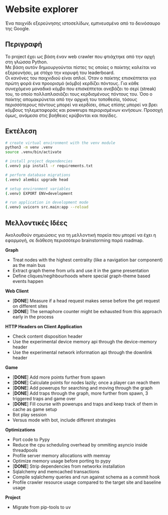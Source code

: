 # Website explorer

Ένα παιχνίδι εξερεύνησης ιστοσελίδων, εμπνευσμένο από το δεινόσαυρο της Google.

## Περιγραφή
Το project έχει ως βάση έναν web crawler που φτιάχτηκε από την αρχή στη γλώσσα Python.  
Με βάση αυτόν δημιουργούνται πίστες τις οποίες ο παίκτης καλείται να εξερευνήσει, με στόχο την κορυφή του leaderboard.  
Οι κανόνες του παιχνιδιού είναι απλοί. Όταν ο παίκτης επισκέπτεται για πρώτη φορά ένα προορισμό (κόμβο) κερδίζει πόντους. Για κάθε συνεχόμενο μοναδικό κόμβο που επισκέπτεται ανεβάζει το σερί (streak) του, το οποίο πολλαπλασιάζει τους κερδισμένους πόντους του. Όσο ο παίκτης απομακρύνεται από την αρχική του τοποθεσία, τόσους περισσότερους πόντους μπορεί να κερδίσει, όπως επίσης μπορεί να βρει κόμβους τηλεμεταφοράς και powerups περιορισμένων κινήσεων. Προσοχή όμως, ανάμεσα στις βοήθειες κρύβονται και παγίδες.  
  
## Εκτέλεση
```sh
# create virtual environment with the venv module
python3 -m venv .venv
source .venv/bin/activate

# install project dependencies
(.venv) pip install -r requirements.txt

# perform database migrations
(.venv) alembic upgrade head

# setup environment variables
(.venv) EXPORT ENV=development

# run application in development mode
(.venv) uvicorn src.main:app --reload
```

## Μελλοντικές Ιδέες
Ακολουθούν σημειώσεις για τη μελλοντική πορεία που μπορεί να έχει η εφαρμογή, σε διάθεση περισσότερο brainstorming παρά roadmap.

**Graph**

* Treat nodes with the highest centrality (like a navigation bar component) as the main bus   
* Extract graph theme from urls and use it in the game presentation  
* Define cliques/negihbourhoods where special graph-theme based events happen  

**Web Client**  

* [**DONE**] Measure if a head request makes sense before the get request on different sites  
* [**DONE**] The semaphore counter might be exhausted from this approach early in the process  

**HTTP Headers on Client Application**

* Check content disposition header  
* Use the experimental device memory api through the device-memory header  
* Use the experimental network information api through the downlink header  

**Game**

* [**DONE**] Add more points further from spawn  
* [**DONE**] Calculate points for nodes lazily; once a player can reach them  
* [**DONE**] Add powerups for searching and moving through the graph  
* [**DONE**] Add traps through the graph, more further from spawn, 3 triggered traps and game over  
* [**DONE**] Fill course with powerups and traps and keep track of them in cache as game setup  
* Bot play session  
* Versus mode with bot, include different strategies  

**Optimizations**

* Port code to Pypy  
* Reduce the cpu scheduling overhead by ommiting asyncio inside threadpools
* Profile server memory allocations with memray   
* Optimize memory usage before porting to pypy  
* [**DONE**] Strip dependencies from networkx installation  
* Sqlalchemy and memcached transactions  
* Compile sqlalchemy queries and run against schema as a commit hook
* Profile crawler resource usage compared to the target site and baseline usage

**Project**

* Migrate from pip-tools to uv